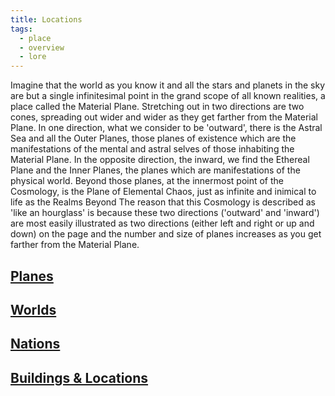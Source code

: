 ```yaml
---
title: Locations
tags:
  - place
  - overview
  - lore
---
```


Imagine that the world as you know it and all the stars and planets in the sky are but a single infinitesimal point in the grand scope of all known realities, a place called the Material Plane. Stretching out in two directions are two cones, spreading out wider and wider as they get farther from the Material Plane. In one direction, what we consider to be 'outward', there is the Astral Sea and all the Outer Planes, those planes of existence which are the manifestations of the mental and astral selves of those inhabiting the Material Plane. In the opposite direction, the inward, we find the Ethereal Plane and the Inner Planes, the planes which are manifestations of the physical world. Beyond those planes, at the innermost point of the Cosmology, is the Plane of Elemental Chaos, just as infinite and inimical to life as the Realms Beyond The reason that this Cosmology is described as 'like an hourglass' is because these two directions ('outward' and 'inward') are most easily illustrated as two directions (either left and right or up and down) on the page and the number and size of planes increases as you get farther from the Material Plane.

## [Planes](plane/index.md)

## [Worlds](planet/index.md)

## [Nations](state/index.md)

## [Buildings & Locations](landmark/index.md)
